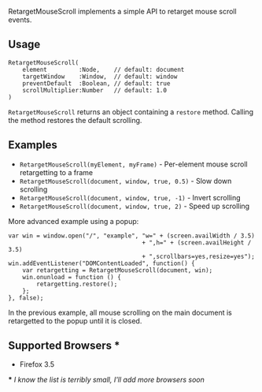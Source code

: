 RetargetMouseScroll implements a simple API to retarget mouse scroll events.

Usage
-----

    RetargetMouseScroll(
        element         :Node,    // default: document
        targetWindow    :Window,  // default: window
        preventDefault  :Boolean, // default: true
        scrollMultiplier:Number   // default: 1.0
    )

`RetargetMouseScroll` returns an object containing a `restore` method. Calling the method restores the default scrolling.

Examples
--------

 * `RetargetMouseScroll(myElement, myFrame)` - Per-element mouse scroll retargetting to a frame
 * `RetargetMouseScroll(document, window, true, 0.5)` - Slow down scrolling
 * `RetargetMouseScroll(document, window, true, -1)` - Invert scrolling
 * `RetargetMouseScroll(document, window, true, 2)` - Speed up scrolling

More advanced example using a popup:

    var win = window.open("/", "example", "w=" + (screen.availWidth / 3.5)
                                          + ",h=" + (screen.availHeight / 3.5)
                                          + ",scrollbars=yes,resize=yes");
    win.addEventListener("DOMContentLoaded", function() {
        var retargetting = RetargetMouseScroll(document, win);
        win.onunload = function () {
    	    retargetting.restore();
        };
    }, false);

In the previous example, all mouse scrolling on the main document is retargetted to the popup until it is closed.

Supported Browsers \*
--------------------

* Firefox 3.5

**\*** *I know the list is terribly small, I'll add more browsers soon*

